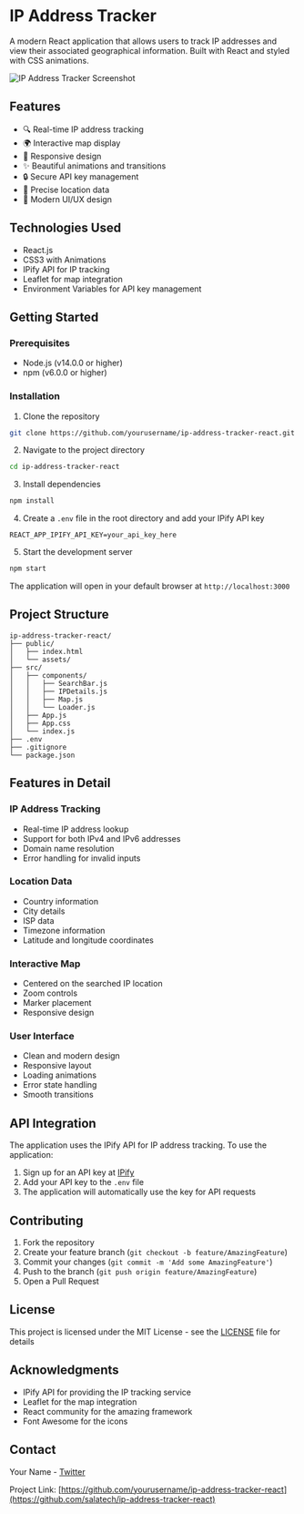 # IP Address Tracker

A modern React application that allows users to track IP addresses and view their associated geographical information. Built with React and styled with CSS animations.

![IP Address Tracker Screenshot](screenshot.png)

## Features

- 🔍 Real-time IP address tracking
- 🌍 Interactive map display
- 📱 Responsive design
- ✨ Beautiful animations and transitions
- 🔒 Secure API key management
- 🎯 Precise location data
- 💫 Modern UI/UX design

## Technologies Used

- React.js
- CSS3 with Animations
- IPify API for IP tracking
- Leaflet for map integration
- Environment Variables for API key management

## Getting Started

### Prerequisites

- Node.js (v14.0.0 or higher)
- npm (v6.0.0 or higher)

### Installation

1. Clone the repository
```bash
git clone https://github.com/yourusername/ip-address-tracker-react.git
```

2. Navigate to the project directory
```bash
cd ip-address-tracker-react
```

3. Install dependencies
```bash
npm install
```

4. Create a `.env` file in the root directory and add your IPify API key
```env
REACT_APP_IPIFY_API_KEY=your_api_key_here
```

5. Start the development server
```bash
npm start
```

The application will open in your default browser at `http://localhost:3000`

## Project Structure

```
ip-address-tracker-react/
├── public/
│   ├── index.html
│   └── assets/
├── src/
│   ├── components/
│   │   ├── SearchBar.js
│   │   ├── IPDetails.js
│   │   ├── Map.js
│   │   └── Loader.js
│   ├── App.js
│   ├── App.css
│   └── index.js
├── .env
├── .gitignore
└── package.json
```

## Features in Detail

### IP Address Tracking
- Real-time IP address lookup
- Support for both IPv4 and IPv6 addresses
- Domain name resolution
- Error handling for invalid inputs

### Location Data
- Country information
- City details
- ISP data
- Timezone information
- Latitude and longitude coordinates

### Interactive Map
- Centered on the searched IP location
- Zoom controls
- Marker placement
- Responsive design

### User Interface
- Clean and modern design
- Responsive layout
- Loading animations
- Error state handling
- Smooth transitions

## API Integration

The application uses the IPify API for IP address tracking. To use the application:

1. Sign up for an API key at [IPify](https://www.ipify.org/)
2. Add your API key to the `.env` file
3. The application will automatically use the key for API requests

## Contributing

1. Fork the repository
2. Create your feature branch (`git checkout -b feature/AmazingFeature`)
3. Commit your changes (`git commit -m 'Add some AmazingFeature'`)
4. Push to the branch (`git push origin feature/AmazingFeature`)
5. Open a Pull Request

## License

This project is licensed under the MIT License - see the [LICENSE](LICENSE) file for details

## Acknowledgments

- IPify API for providing the IP tracking service
- Leaflet for the map integration
- React community for the amazing framework
- Font Awesome for the icons

## Contact

Your Name - [Twitter](https://twitter.com/salatech2)

Project Link: [https://github.com/yourusername/ip-address-tracker-react](https://github.com/salatech/ip-address-tracker-react)
